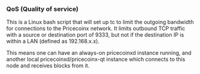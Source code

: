### QoS (Quality of service) ###

This is a Linux bash script that will set up tc to limit the outgoing bandwidth for connections to the Pricecoinx network. It limits outbound TCP traffic with a source or destination port of 9333, but not if the destination IP is within a LAN (defined as 192.168.x.x).

This means one can have an always-on pricecoinxd instance running, and another local pricecoinxd/pricecoinx-qt instance which connects to this node and receives blocks from it.
